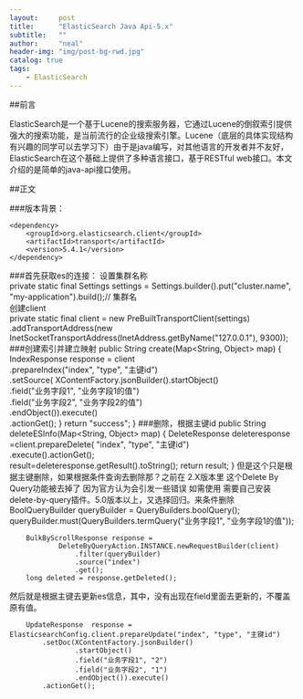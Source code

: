 ```yaml
---
layout:     post
title:      "ElasticSearch Java Api-5.x" 
subtitle:   ""
author:     "neal"
header-img: "img/post-bg-rwd.jpg"
catalog: true
tags:
    - ElasticSearch
---
```


##前言

ElasticSearch是一个基于Lucene的搜索服务器，它通过Lucene的倒叙索引提供强大的搜索功能，是当前流行的企业级搜索引擎。Lucene（底层的具体实现结构有兴趣的同学可以去学习下）由于是java编写，对其他语言的开发者并不友好，ElasticSearch在这个基础上提供了多种语言接口，基于RESTful web接口。本文介绍的是简单的java-api接口使用。

##正文

###版本背景：
	
	<dependency>
	    <groupId>org.elasticsearch.client</groupId>
	    <artifactId>transport</artifactId>
	    <version>5.4.1</version>
	</dependency>
###首先获取es的连接：
 	 设置集群名称  
     private static final  Settings settings = Settings.builder().put("cluster.name", "my-application").build();// 集群名  
     创建client  
     private static final  client  = new PreBuiltTransportClient(settings)  
                          .addTransportAddress(new InetSocketTransportAddress(InetAddress.getByName("127.0.0.1"), 9300));  
###创建索引并建立映射
	public String create(Map<String, Object> map) {
       IndexResponse response = client  
            .prepareIndex("index", "type", "主键id")  
                  .setSource(
                        XContentFactory.jsonBuilder().startObject()  
                                .field("业务字段1", "业务字段1的值")  
                                .field("业务字段2", "业务字段2的值")  
                                .endObject()).execute()  
                        .actionGet(); 
       }
       return "success";
    }
###删除，根据主键id
	public String deleteESInfo(Map<String, Object> map) {
         DeleteResponse deleteresponse =client.prepareDelete( "index", "type",  "主键id")  
                 .execute().actionGet();  
         result=deleteresponse.getResult().toString();
         return result;
    }
但是这个只是根据主键删除，如果根据条件查询去删除那？之前在 2.X版本里 这个Delete By Query功能被去掉了 因为官方认为会引发一些错误 如需使用 需要自己安装delete-by-query插件。5.0版本以上，又选择回归。来条件删除
	BoolQueryBuilder queryBuilder = QueryBuilders.boolQuery();  
        queryBuilder.must(QueryBuilders.termQuery("业务字段1", "业务字段1的值"));    
          
        BulkByScrollResponse response =  
                DeleteByQueryAction.INSTANCE.newRequestBuilder(client)  
                    .filter(queryBuilder)   
                    .source("index")                                    
                    .get();                                                 
        long deleted = response.getDeleted(); 
然后就是根据主键去更新es信息，其中，没有出现在field里面去更新的，不覆盖原有值。

		UpdateResponse  response =   ElasticsearchConfig.client.prepareUpdate("index", "type", "主键id")
            .setDoc(XContentFactory.jsonBuilder() 
                    .startObject()
                    .field("业务字段1", "2")
                    .field("业务字段2", "1")  
                    .endObject()).execute()  
            .actionGet();